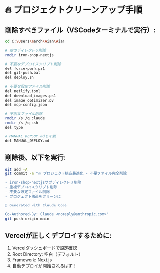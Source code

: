 # 🔥 プロジェクトクリーンアップ手順

## 削除すべきファイル（VSCodeターミナルで実行）:

```bash
cd C:\Users\march\Aian\Aian

# 空のディレクトリ削除
rmdir iron-shop-nextjs

# 不要なデプロイスクリプト削除
del force-push.ps1
del git-push.bat
del deploy.sh

# 不要な設定ファイル削除
del netlify.toml
del download_images.ps1
del image_optimizer.py
del mcp-config.json

# 不明なファイル削除
rmdir /s /q claude
rmdir /s /q ssh
del type

# MANUAL_DEPLOY.mdも不要
del MANUAL_DEPLOY.md
```

## 削除後、以下を実行:

```bash
git add -A
git commit -m "🔥 プロジェクト構造最適化 - 不要ファイル完全削除

- iron-shop-nextjsサブディレクトリ削除
- 重複デプロイスクリプト削除
- 不要な設定ファイル削除
- プロジェクト構造をクリーンに

🤖 Generated with Claude Code

Co-Authored-By: Claude <noreply@anthropic.com>"
git push origin main
```

## Vercelが正しくデプロイするために:

1. Vercelダッシュボードで設定確認
2. Root Directory: 空白（デフォルト）
3. Framework: Next.js
4. 自動デプロイが開始されるはず！